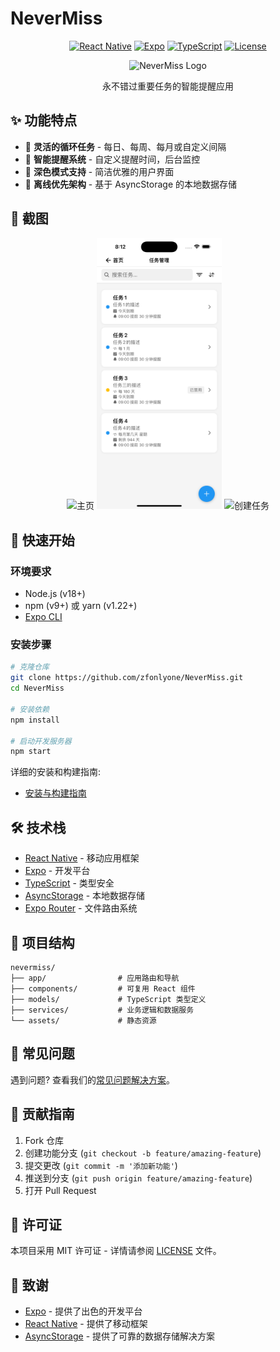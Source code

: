 # NeverMiss

<div align="center">

[![React Native](https://img.shields.io/badge/React%20Native-0.76.0-blue.svg?style=flat-square&logo=react)](https://reactnative.dev/)
[![Expo](https://img.shields.io/badge/Expo-SDK%2052-black.svg?style=flat-square&logo=expo)](https://expo.dev/)
[![TypeScript](https://img.shields.io/badge/TypeScript-5.1.3-blue.svg?style=flat-square&logo=typescript)](https://www.typescriptlang.org/)
[![License](https://img.shields.io/badge/License-MIT-green.svg?style=flat-square)](LICENSE)

</div>

<p align="center">
  <img src="assets/icon.png" alt="NeverMiss Logo" width="120" height="120">
</p>

<p align="center">
  永不错过重要任务的智能提醒应用
</p>

## ✨ 功能特点

- 🔄 **灵活的循环任务** - 每日、每周、每月或自定义间隔
- 🔔 **智能提醒系统** - 自定义提醒时间，后台监控
- 🌙 **深色模式支持** - 简洁优雅的用户界面
- 📱 **离线优先架构** - 基于 AsyncStorage 的本地数据存储

## 📱 截图

<div align="center">
  <img src="assets/screenshots/home.png" alt="主页" width="200">
  <img src="assets/screenshots/task.png" alt="任务详情" width="200">
  <img src="assets/screenshots/form.png" alt="创建任务" width="200">
</div>

## 🚀 快速开始

### 环境要求

- Node.js (v18+)
- npm (v9+) 或 yarn (v1.22+)
- [Expo CLI](https://docs.expo.dev/get-started/installation/)

### 安装步骤

```bash
# 克隆仓库
git clone https://github.com/zfonlyone/NeverMiss.git
cd NeverMiss

# 安装依赖
npm install

# 启动开发服务器
npm start
```

详细的安装和构建指南:
- [安装与构建指南](安装指南.md)

## 🛠️ 技术栈

- [React Native](https://reactnative.dev/) - 移动应用框架
- [Expo](https://expo.dev/) - 开发平台
- [TypeScript](https://www.typescriptlang.org/) - 类型安全
- [AsyncStorage](https://react-native-async-storage.github.io/async-storage/) - 本地数据存储
- [Expo Router](https://docs.expo.dev/router/introduction/) - 文件路由系统

## 📂 项目结构

```
nevermiss/
├── app/                # 应用路由和导航
├── components/         # 可复用 React 组件
├── models/             # TypeScript 类型定义
├── services/           # 业务逻辑和数据服务
└── assets/             # 静态资源
```

## 🔧 常见问题

遇到问题? 查看我们的[常见问题解决方案](安装指南.md#常见问题解决方案)。

## 🤝 贡献指南

1. Fork 仓库
2. 创建功能分支 (`git checkout -b feature/amazing-feature`)
3. 提交更改 (`git commit -m '添加新功能'`)
4. 推送到分支 (`git push origin feature/amazing-feature`)
5. 打开 Pull Request

## 📄 许可证

本项目采用 MIT 许可证 - 详情请参阅 [LICENSE](LICENSE) 文件。

## 👏 致谢

- [Expo](https://expo.dev/) - 提供了出色的开发平台
- [React Native](https://reactnative.dev/) - 提供了移动框架
- [AsyncStorage](https://react-native-async-storage.github.io/async-storage/) - 提供了可靠的数据存储解决方案
